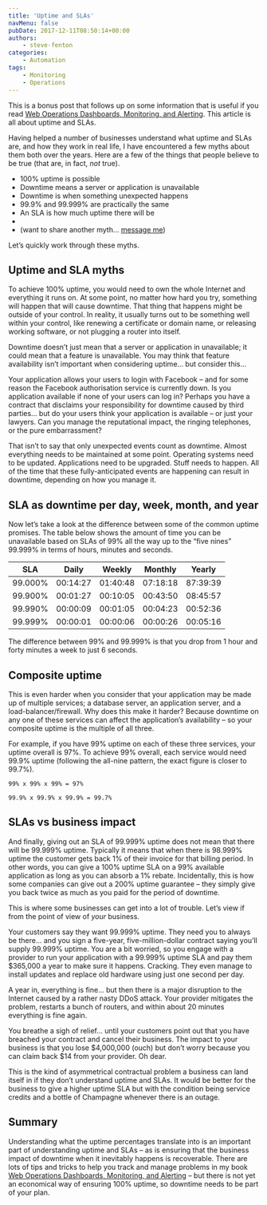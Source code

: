 ```yaml
---
title: 'Uptime and SLAs'
navMenu: false
pubDate: 2017-12-11T08:50:14+00:00
authors:
    - steve-fenton
categories:
    - Automation
tags:
    - Monitoring
    - Operations
---
```


This is a bonus post that follows up on some information that is useful if you read [Web Operations Dashboards, Monitoring, and Alerting](/publications/web-ops-dashboards-monitoring-and-alerting/). This article is all about uptime and SLAs.

Having helped a number of businesses understand what uptime and SLAs are, and how they work in real life, I have encountered a few myths about them both over the years. Here are a few of the things that people believe to be true (that are, in fact, *not* true).

- 100% uptime is possible
- Downtime means a server or application is unavailable
- Downtime is when something unexpected happens
- 99.9% and 99.999% are practically the same
- An SLA is how much uptime there will be
- 
- (want to share another myth… [message me](/contact/))

Let’s quickly work through these myths.

## Uptime and SLA myths

To achieve 100% uptime, you would need to own the whole Internet and everything it runs on. At some point, no matter how hard you try, something will happen that will cause downtime. That thing that happens might be outside of your control. In reality, it usually turns out to be something well within your control, like renewing a certificate or domain name, or releasing working software, or not plugging a router into itself.

Downtime doesn’t just mean that a server or application in unavailable; it could mean that a feature is unavailable. You may think that feature availability isn’t important when considering uptime… but consider this…

Your application allows your users to login with Facebook – and for some reason the Facebook authorisation service is currently down. Is you application available if none of your users can log in? Perhaps you have a contract that disclaims your responsibility for downtime caused by third parties… but do your users think your application is available – or just your lawyers. Can you manage the reputational impact, the ringing telephones, or the pure embarrassment?

That isn’t to say that only unexpected events count as downtime. Almost everything needs to be maintained at some point. Operating systems need to be updated. Applications need to be upgraded. Stuff needs to happen. All of the time that these fully-anticipated events are happening can result in downtime, depending on how you manage it.

## SLA as downtime per day, week, month, and year

Now let’s take a look at the difference between some of the common uptime promises. The table below shows the amount of time you can be unavailable based on SLAs of 99% all the way up to the “five nines” 99.999% in terms of hours, minutes and seconds.

| SLA     | Daily    | Weekly   | Monthly  | Yearly   |
|---------|----------|----------|----------|----------|
| 99.000% | 00:14:27 | 01:40:48 | 07:18:18 | 87:39:39 |
| 99.900% | 00:01:27 | 00:10:05 | 00:43:50 | 08:45:57 |
| 99.990% | 00:00:09 | 00:01:05 | 00:04:23 | 00:52:36 |
| 99.999% | 00:00:01 | 00:00:06 | 00:00:26 | 00:05:16 |

The difference between 99% and 99.999% is that you drop from 1 hour and forty minutes a week to just 6 seconds.

## Composite uptime

This is even harder when you consider that your application may be made up of multiple services; a database server, an application server, and a load-balancer/firewall. Why does this make it harder? Because downtime on any one of these services can affect the application’s availability – so your composite uptime is the multiple of all three.

For example, if you have 99% uptime on each of these three services, your uptime overall is 97%. To achieve 99% overall, each service would need 99.9% uptime (following the all-nine pattern, the exact figure is closer to 99.7%).

```
99% x 99% x 99% = 97%

99.9% x 99.9% x 99.9% = 99.7%
```

## SLAs vs business impact

And finally, giving out an SLA of 99.999% uptime does not mean that there will be 99.999% uptime. Typically it means that when there is 98.999% uptime the customer gets back 1% of their invoice for that billing period. In other words, you can give a 100% uptime SLA on a 99% available application as long as you can absorb a 1% rebate. Incidentally, this is how some companies can give out a 200% uptime guarantee – they simply give you back twice as much as you paid for the period of downtime.

This is where some businesses can get into a lot of trouble. Let’s view if from the point of view of *your* business.

Your customers say they want 99.999% uptime. They need you to always be there… and you sign a five-year, five-million-dollar contract saying you’ll supply 99.999% uptime. You are a bit worried, so you engage with a provider to run your application with a 99.999% uptime SLA and pay them $365,000 a year to make sure it happens. Cracking. They even manage to install updates and replace old hardware using just one second per day.

A year in, everything is fine… but then there is a major disruption to the Internet caused by a rather nasty DDoS attack. Your provider mitigates the problem, restarts a bunch of routers, and within about 20 minutes everything is fine again.

You breathe a sigh of relief… until your customers point out that you have breached your contract and cancel their business. The impact to your business is that you lose $4,000,000 (ouch) but don’t worry because you can claim back $14 from your provider. Oh dear.

This is the kind of asymmetrical contractual problem a business can land itself in if they don’t understand uptime and SLAs. It would be better for the business to give a higher uptime SLA but with the condition being service credits and a bottle of Champagne whenever there is an outage.

## Summary

Understanding what the uptime percentages translate into is an important part of understanding uptime and SLAs – as is ensuring that the business impact of downtime when it inevitably happens is recoverable. There are lots of tips and tricks to help you track and manage problems in my book [Web Operations Dashboards, Monitoring, and Alerting](/publications/web-ops-dashboards-monitoring-and-alerting/) – but there is not yet an economical way of ensuring 100% uptime, so downtime needs to be part of your plan.
